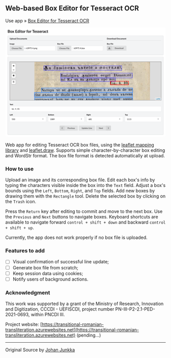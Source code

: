 Web-based Box Editor for Tesseract OCR
-------------

Use app » [Box Editor for Tesseract OCR](http://penteliuc.com/utilities/box-editor/)

![screenshot](img/app-screenshot-1-min.png)

Web app for editing Tesseract OCR box files, using the [leaflet mapping library](http://leafletjs.com) and [leaflet.draw](https://github.com/Leaflet/Leaflet.draw).
Supports simple character-by-character box editing and WordStr format.
The box file format is detected automatically at upload.

### How to use
Upload an image and its corresponding box file.
Edit each box's info by typing the characters visible inside the box into the `Text` field.
Adjust a box's bounds using the `Left`, `Bottom`, `Right`, and `Top` fields.
Add new boxes by drawing them with the `Rectangle` tool.
Delete the selected box by clicking on the `Trash` icon.

Press the `Return` key after editing to commit and move to the next box.
Use the `Previous` and `Next` buttons to navigate boxes.
Keyboard shortcuts are available to navigate forward `control + shift + down` and backward `control + shift + up`.

Currently, the app does not work properly if no box file is uploaded.

### Features to add
- [ ] Visual confirmation of successful line update;
- [ ] Generate box file from scratch;
- [ ] Keep session data using cookies;
- [ ] Notify users of background actions.

### Acknowledgment
This work was supported by a grant of the Ministry of Research, Innovation and Digitization, CCCDI - UEFISCDI, project number PN-III-P2-2.1-PED-2021-0693, within PNCDI III.

Project website: [https://transitional-romanian-transliteration.azurewebsites.net](https://transitional-romanian-transliteration.azurewebsites.net) (pending...)

----------
Original Source by [Johan Junkka](http://johanjunkka.com/)
